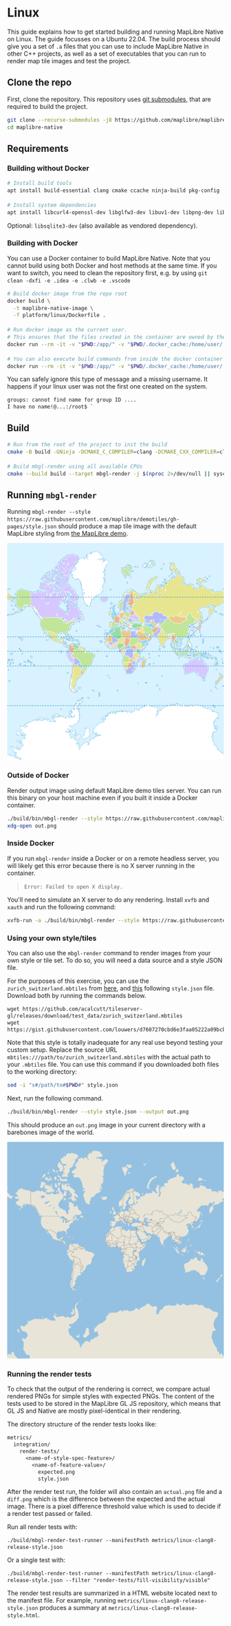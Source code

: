 # Linux

This guide explains how to get started building and running MapLibre Native on Linux. The guide focusses on a Ubuntu 22.04. The build process should give you a set of `.a` files that you can use to include MapLibre Native in other C++ projects, as well as a set of executables that you can run to render map tile images and test the project.

## Clone the repo

First, clone the repository. This repository uses [git submodules](https://git-scm.com/book/en/v2/Git-Tools-Submodules), that are required to build the project.

```bash
git clone --recurse-submodules -j8 https://github.com/maplibre/maplibre-native.git
cd maplibre-native
```

## Requirements
### Building without Docker

```bash
# Install build tools
apt install build-essential clang cmake ccache ninja-build pkg-config

# Install system dependencies
apt install libcurl4-openssl-dev libglfw3-dev libuv1-dev libpng-dev libicu-dev libjpeg-turbo8-dev libwebp-dev xvfb
```

Optional: `libsqlite3-dev` (also available as vendored dependency).

### Building with Docker

You can use a Docker container to build MapLibre Native. Note that you cannot build using both Docker and host methods at the same time. If you want to switch, you need to clean the repository first, e.g. by using `git clean -dxfi -e .idea -e .clwb -e .vscode`

```bash
# Build docker image from the repo root
docker build \
  -t maplibre-native-image \
  -f platform/linux/Dockerfile .

# Run docker image as the current user.
# This ensures that the files created in the container are owned by the current user.
docker run --rm -it -v "$PWD:/app/" -v "$PWD/.docker_cache:/home/user/.cache" -u $(id -u):$(id -g) maplibre-native-image ___any_build_command___

# You can also execute build commands from inside the docker container by starting it without parameters:
docker run --rm -it -v "$PWD:/app/" -v "$PWD/.docker_cache:/home/user/.cache" -u $(id -u):$(id -g) maplibre-native-image
```

You can safely ignore this type of message and a missing username. It happens if your linux user was not the first one created on the system.

```
groups: cannot find name for group ID ....
I have no name!@...:/root$ `
```

## Build

```bash
# Run from the root of the project to init the build  
cmake -B build -GNinja -DCMAKE_C_COMPILER=clang -DCMAKE_CXX_COMPILER=clang++ -DCMAKE_BUILD_TYPE=RelWithDebInfo -DMLN_WITH_CLANG_TIDY=OFF -DMLN_WITH_COVERAGE=OFF -DMLN_DRAWABLE_RENDERER=ON -DCMAKE_BUILD_WITH_INSTALL_RPATH=ON

# Build mbgl-render using all available CPUs
cmake --build build --target mbgl-render -j $(nproc 2>/dev/null || sysctl -n hw.ncpu 2>/dev/null)
```


## Running `mbgl-render`
Running `mbgl-render --style https://raw.githubusercontent.com/maplibre/demotiles/gh-pages/style.json` should produce a map tile image with the default MapLibre styling from [the MapLibre demo](https://maplibre.org/).

![Sample image of world from mbgl-render command](/misc/sample-maplibre-style-mbgl-render-out.png)

### Outside of Docker

Render output image using default MapLibre demo tiles server. You can run this binary on your host machine even if you built it inside a Docker container.

```bash
./build/bin/mbgl-render --style https://raw.githubusercontent.com/maplibre/demotiles/gh-pages/style.json --output out.png
xdg-open out.png
```

### Inside Docker

If you run `mbgl-render` inside a Docker or on a remote headless server, you will likely get this error because there is no X server running in the container.

> `Error: Failed to open X display.`

You'll need to simulate an X server to do any rendering. Install `xvfb` and `xauth` and run the following command:

```bash
xvfb-run -a ./build/bin/mbgl-render --style https://raw.githubusercontent.com/maplibre/demotiles/gh-pages/style.json --output out.png
```

### Using your own style/tiles 

You can also use the `mbgl-render` command to render images from your own style or tile set. To do so, you will need a data source and a style JSON file.

For the purposes of this exercise, you can use the `zurich_switzerland.mbtiles` from [here](https://github.com/acalcutt/tileserver-gl/releases/download/test_data/zurich_switzerland.mbtiles), and [this](https://gist.github.com/louwers/d7607270cbd6e3faa05222a09bcb8f7d) following `style.json` file. Download both by running the commands below.

```
wget https://github.com/acalcutt/tileserver-gl/releases/download/test_data/zurich_switzerland.mbtiles
wget https://gist.githubusercontent.com/louwers/d7607270cbd6e3faa05222a09bcb8f7d/raw/4e9532e1760717865df8aeff08f9bcf100f9e8c4/style.json
```

Note that this style is totally inadequate for any real use beyond testing your custom setup. Replace the source URL `mbtiles:///path/to/zurich_switzerland.mbtiles` with the actual path to your `.mbtiles` file. You can use this command if you downloaded both files to the working directory:

```bash
sed -i "s#/path/to#$PWD#" style.json 
```

Next, run the following command.

```bash
./build/bin/mbgl-render --style style.json --output out.png
```

This should produce an `out.png` image in your current directory with a barebones image of the world.

![Sample image of world from mbgl-render command](/misc/sample-barebones-mbgl-render-out.png)

### Running the render tests

To check that the output of the rendering is correct, we compare actual rendered PNGs for simple styles with expected PNGs. The content of the tests used to be stored in the MapLibre GL JS repository, which means that GL JS and Native are mostly pixel-identical in their rendering.

The directory structure of the render tests looks like:

```
metrics/
  integration/
    render-tests/
      <name-of-style-spec-feature>/
        <name-of-feature-value>/
          expected.png
          style.json
```

After the render test run, the folder will also contain an `actual.png` file and a `diff.png` which is the difference between the expected and the actual image. There is a pixel difference threshold value which is used to decide if a render test passed or failed.


Run all render tests with:

```
./build/mbgl-render-test-runner --manifestPath metrics/linux-clang8-release-style.json
```

Or a single test with:

```
./build/mbgl-render-test-runner --manifestPath metrics/linux-clang8-release-style.json --filter "render-tests/fill-visibility/visible"
```

The render test results are summarized in a HTML website located next to the manifest file. For example, running `metrics/linux-clang8-release-style.json` produces a summary at `metrics/linux-clang8-release-style.html`.

